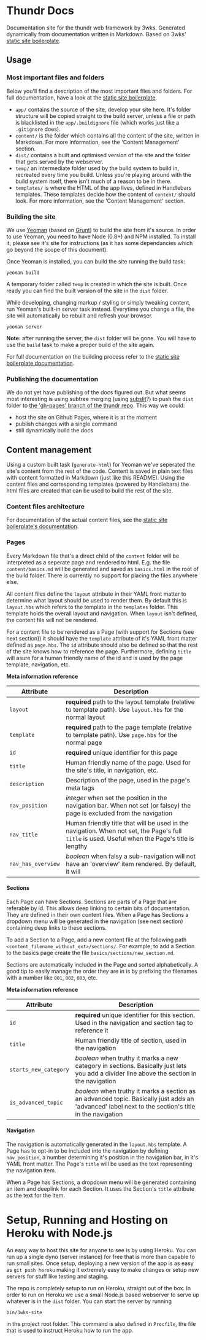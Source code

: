# Thundr Docs
Documentation site for the thundr web framework by 3wks. Generated dynamically from documentation written in Markdown. Based on 3wks' [static site boilerplate][1].


## Usage

### Most important files and folders

Below you'll find a description of the most important files and folders. For full documentation, have a look at the [static site boilerplate][1].

- `app/` contains the source of the site, develop your site here. It's folder structure will be copied straight to the build server, unless a file or path is blacklisted in the `app/.buildignore` file (which works just like a `.gitignore` does).
- `content/` is the folder which contains all the content of the site, written in Markdown. For more information, see the 'Content Management' section.
- `dist/` contains a built and optimised version of the site and the folder that gets served by the webserver.
- `temp/` an intermediate folder used by the build system to build in, recreated every time you build. Unless you're playing around with the build system itself, there isn't much of a reason to be in there.
- `templates/` is where the HTML of the app lives, defined in Handlebars templates. These templates decide how the content of `content/` should look. For more information, see the 'Content Management' section.

### Building the site

We use [Yeoman](http://yeoman.io/) (based on [Grunt](http://gruntjs.com/)) to build the site from it's source. In order to use Yeoman, you need to have Node (0.8+) and NPM installed. To install it, please see it's site for instructions (as it has some dependancies which go beyond the scope of this document).

Once Yeoman is installed, you can build the site running the build task:

```
yeoman build
```

A temporary folder called `temp` is created in which the site is built. Once ready you can find the built version of the site in the `dist` folder.

While developing, changing markup / styling or simply tweaking content, run Yeoman's built-in server task instead. Everytime you change a file, the site will automatically be rebuilt and refresh your browser.

```
yeoman server
```

**Note:** after running the server, the `dist` folder will be gone. You will have to use the `build` task to make a proper build of the site again.

For full documentation on the building process refer to the [static site boilerplate documentation][1].


### Publishing the documentation

We do not yet have publishing of the docs figured out. But what seems most interesting is using subtree merging (using [subslit](https://github.com/dflydev/git-subsplit/blob/master/git-subsplit.sh)?) to push the `dist` folder to [the 'gh-pages' branch of the thundr repo](https://github.com/3wks/thundr/tree/gh-pages). This way we could:

- host the site on Github Pages, where it is at the moment
- publish changes with a single command
- still dynamically build the docs

## Content management

Using a custom built task (`generate-html`) for Yeoman we've seperated the site's content from the rest of the code. Content is saved in plain text files with content formatted in Markdown (just like this README). Using the content files and corresponding templates (powered by Handlebars) the html files are created that can be used to build the rest of the site.

### Content files architecture

For documentation of the actual content files, see the [static site boilerplate's documentation][1].

### Pages

Every Markdown file that's a direct child of the `content` folder will be interpreted as a seperate page and rendered to html. E.g. the file `content/basics.md` will be generated and saved as `basics.html` in the root of the build folder. There is currently no support for placing the files anywhere else.

All content files define the `layout` attribute in their YAML front matter to determine what layout should be used to render them. By default this is `layout.hbs` which refers to the template in the `templates` folder. This template holds the overall layout and navigation. When `layout` isn't defined, the content file will not be rendered.

For a content file to be rendered as a Page (with support for Sections (see next section)) it should have the `template` attribute of it's YAML front matter defined as `page.hbs`. The `id` attribute should also be defined so that the rest of the site knows how to reference the page. Furthermore, defining `title` will asure for a human friendly name of the id and is used by the page template, navigation, etc.

**Meta information reference**

| Attribute 		| Description
| ----------------- | -------------------------------
| `layout`			| **required** path to the layout template (relative to template path). Use `layout.hbs` for the normal layout 
| `template`		| **required** path to the page template (relative to template path). Use `page.hbs` for the normal page
| `id` 				| **required** unique identifier for this page
| `title` 			| Human friendly name of the page. Used for the site's title, in navigation, etc.
| `description`		| Description of the page, used in the page's meta tags
| `nav_position`	| *integer* when set the position in the navigation bar. When not set (or falsey) the page is excluded from the navigation
| `nav_title`		| Human friendly title that will be used in the navigation. When not set, the Page's full `title` is used. Useful when the Page's title is lengthy
| `nav_has_overview` | *boolean* when falsy a sub-navigation will not have an 'overview' item rendered. By default, it will


#### Sections

Each Page can have Sections. Sections are parts of a Page that are referable by id. This allows deep linking to certain bits of documentation. They are defined in their own content files. When a Page has Sections a dropdown menu will be generated in the navigation (see next section) containing deep links to these sections.

To add a Section to a Page, add a new content file at the following path `<content_filename_without_ext>/sections/`. For example, to add a Section to the basics page create the file `basics/sections/new_section.md`.

Sections are automatically included in the Page and sorted alphabetically. A good tip to easily manage the order they are in is by prefixing the filenames with a number like `001`, `002`, `003`, etc.

**Meta information reference**

| Attribute 		| Description
| ----------------- | -------------------------------
| `id`				| **required** unique identifier for this section. Used in the navigation and section tag to reference it
| `title`			| Human friendly title of section, used in the navigation
| `starts_new_category` | *boolean* when truthy it marks a new category in sections. Basically just lets you add a divider line above the section in the navigation
| `is_advanced_topic` | *boolean* when truthy it marks a section as an advanced topic. Basically just adds an 'advanced' label next to the section's title in the navigation


#### Navigation 

The navigation is automatically generated in the `layout.hbs` template. A Page has to opt-in to be included into the navigation by defining `nav_position`, a number determining it's position in the navigation bar, in it's YAML front matter. The Page's `title` will be used as the text representing the navigation item.

When a Page has Sections, a dropdown menu will be generated containing an item and deeplink for each Section. It uses the Section's `title` attribute as the text for the item.



# Setup, Running and Hosting on Heroku with Node.js
An easy way to host this site for anyone to see is by using Heroku. You can run up a single dyno (server instance) for free that is more than capable to run small sites. Once setup, deploying a new version of the app is as easy as `git push heroku` making it extremely easy to make changes or setup new servers for stuff like testing and staging.

The repo is completely setup to run on Heroku, straight out of the box. In order to run on Heroku we use a small Node.js based webserver to serve up whatever is in the `dist` folder. You can start the server by running

```
bin/3wks-site
```

in the project root folder. This command is also defined in `Procfile`, the file that is used to instruct Heroku how to run the app.


[1]: https://github.com/3wks/static-site-boilerplate

